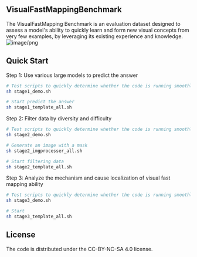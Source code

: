 ## VisualFastMappingBenchmark
The VisualFastMapping Benchmark is an evaluation dataset designed to assess a model's ability to quickly learn and form new visual concepts from very few examples, by leveraging its existing experience and knowledge.
![image/png](https://cdn-uploads.huggingface.co/production/uploads/67c7bcfdfbf67e415602cff7/W3DrX9pcPN3x5M9XI_O61.png)

## Quick Start
Step 1: Use various large models to predict the answer
```bash
# Test scripts to quickly determine whether the code is running smoothly
sh stage1_demo.sh

# Start predict the answer
sh stage1_template_all.sh
```

Step 2: Filter data by diversity and difficulty
```bash
# Test scripts to quickly determine whether the code is running smoothly
sh stage2_demo.sh

# Generate an image with a mask
sh stage2_imgprocesser_all.sh

# Start filtering data
sh stage2_template_all.sh
```

Step 3: Analyze the mechanism and cause localization of visual fast mapping ability
```bash
# Test scripts to quickly determine whether the code is running smoothly
sh stage3_demo.sh

# Start
sh stage3_template_all.sh
```

## License
The code is distributed under the CC-BY-NC-SA 4.0 license.

[changelog]: http://icode.baidu.com/repos/baidu_temp/acgbenchmark/vlmvisualicl/blob/master:CHANGELOG.md
